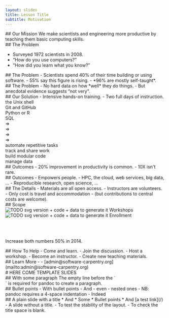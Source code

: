 ```yaml
---
layout: slides
title: Lesson Title
subtitle: Motivation
---
```


<section class="slide">
## Our Mission
We make scientists and engineering more productive by teaching them basic computing skills.

</section> <!-- TODO: document that the empty line is needed to have a paragraph -->

<section class="slide">
## The Problem

- Surveyed 1972 scientists in 2008.
- “How do you use computers?”
- “How did you learn what you know?”

</section>

<section class="slide">
## The Problem
- Scientists spend 40% of their time building or using software.
- 55% say this figure is rising.
- *96% are mostly self-taught*.
</section>

<section class="slide">
## The Problem
- No hard data on how *well* they do things.
- But anecdotal evidence suggests “not very”.
</section>

<section class="slide">
## Our Solution
- Intensive hands-on training.
- Two full days of instruction.

<div class="left center c5 slide">
 the Unix shell<br/>
 Git and GitHub<br/>
 Python or R<br/>
 SQL
</div>
<div class="left center c1 slide anim-continue">
⇒<br/>⇒<br/>⇒<br/>⇒
</div>
<div class="left center c6 slide">
 automate repetitive tasks<br/>
 track and share work<br/>
 build modular code<br/>
 manage data
</div>
</section>

<section class="slide">
## Outcomes
- 20% improvement in productivity is common.
- 10X isn't rare.
</section>

<section class="slide">
## Outcomes
- Empowers people.
- HPC, the cloud, web services, big data, ...
- Reproducible research, open science, ...
</section>

<section class="slide">
## The Details
- Materials are all open access.
- Instructors are volunteers.
- Only cost is travel and accommodation
- (but contributions to central costs are welcome).
</section>

<section class="slide">
## Scope
<div class="left center C11">
  <img src="http://swcarpentry.github.io/bc/img/slides/workshops.png" alt="TODO svg version + code + data to generate it"/>
  Workshops
</div>
<div class="right center C11">
  <img src="http://swcarpentry.github.io/bc/img/slides/workshops.png" alt="TODO svg version + code + data to generate it"/>
  Enrollment
</div>
<p class="clearboth center slide" style="padding-top:50px">
 Increase both numbers 50% in 2014.
</p>
</section>

<section class="slide">
## How To Help
- Come and learn.
- Join the discussion.
- Host a workshop.
- Become an instructor.
- Create new teaching materials.
</section>

<section class="slide no-bullets">
## Learn More
- <http://software-carpentry.org>
- [admin@software-carpentry.org](mailto:admin@software-carpentry.org)
</section>

<section class="slide">
# HERE COME TEMPLATE SLIDES
</section>

<section class="slide">
## With some paragraph
The empty line before the `</section>` is required for pandoc to create a paragraph.

</section>


<section class="slide">
## Bullet points
- With bullet points
- And
    - even
    - nested ones
    - NB: pandoc requires a 4-space indentation
- Indeed
</section>

<section class="slide">
## A plain slide with a title
* And
* Some
* Bullet points
* And [a test link](/)
</section>

<section class="slide">
- A slide without a title.
- To test the stability of the layout.
- To check the title space is blank.
</section>
